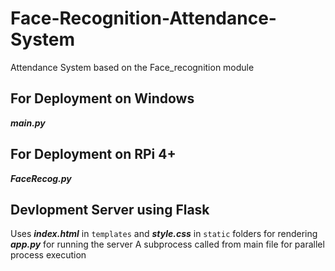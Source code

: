 # Face-Recognition-Attendance-System
Attendance System based on the Face_recognition module 

## For Deployment on Windows
***main.py***

## For Deployment on RPi 4+
***FaceRecog.py***

## Devlopment Server using Flask

Uses ***index.html*** in `templates` and ***style.css*** in `static` folders for rendering
***app.py*** for running the server
A subprocess called from main file for parallel process execution
